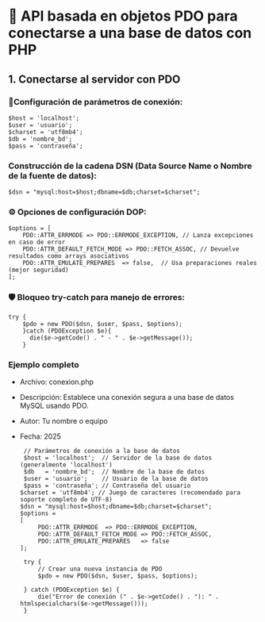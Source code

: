 # 📝 API basada en objetos PDO para conectarse a una base de datos con PHP
## 1. Conectarse al servidor con PDO

### 🔧Configuración de parámetros de conexión:
    $host = 'localhost';
    $user = 'usuario';
    $charset = 'utf8mb4';
    $db = 'nombre_bd';
    $pass = 'contraseña';

### Construcción de la cadena DSN (Data Source Name o Nombre de la fuente de datos):
    $dsn = "mysql:host=$host;dbname=$db;charset=$charset";
    
### ⚙️ Opciones de configuración DOP:
    $options = [
        PDO::ATTR_ERRMODE => PDO::ERRMODE_EXCEPTION, // Lanza excepciones en caso de error
        PDO::ATTR_DEFAULT_FETCH_MODE => PDO::FETCH_ASSOC, // Devuelve resultados como arrays asociativos
        PDO::ATTR_EMULATE_PREPARES  => false,  // Usa preparaciones reales (mejor seguridad)
    ];
### 🛡️ Bloqueo try-catch para manejo de errores:
    try {
        $pdo = new PDO($dsn, $user, $pass, $options);
        }catch (PDOException $e){
          die($e->getCode() . " - " . $e->getMessage());
        }
### Ejemplo completo
 * Archivo: conexion.php
 * Descripción: Establece una conexión segura a una base de datos MySQL usando PDO.
 * Autor: Tu nombre o equipo
 * Fecha: 2025
   
        // Parámetros de conexión a la base de datos
        $host = 'localhost';  // Servidor de la base de datos (generalmente 'localhost')
        $db   = 'nombre_bd';  // Nombre de la base de datos
        $user = 'usuario';    // Usuario de la base de datos
        $pass = 'contraseña'; // Contraseña del usuario
       $charset = 'utf8mb4'; // Juego de caracteres (recomendado para soporte completo de UTF-8)
       $dsn = "mysql:host=$host;dbname=$db;charset=$charset";
       $options =
       [
            PDO::ATTR_ERRMODE  => PDO::ERRMODE_EXCEPTION,
            PDO::ATTR_DEFAULT_FETCH_MODE => PDO::FETCH_ASSOC,
            PDO::ATTR_EMULATE_PREPARES   => false
       ];

        try {
            // Crear una nueva instancia de PDO
            $pdo = new PDO($dsn, $user, $pass, $options);
            
        } catch (PDOException $e) {
            die("Error de conexión (" . $e->getCode() . "): " . htmlspecialchars($e->getMessage()));
        }

